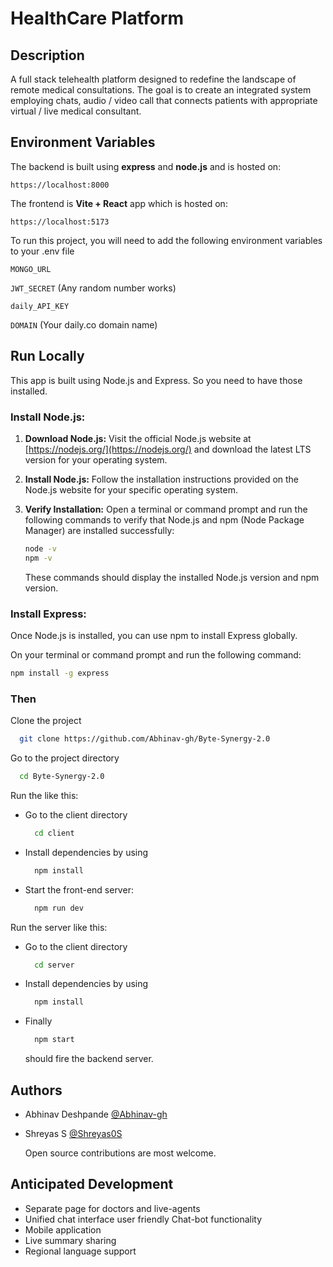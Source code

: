 
# HealthCare Platform

## Description
A full stack telehealth platform designed to redefine the landscape
of remote medical consultations. The goal is to create an integrated system employing chats, audio / video call that connects patients with appropriate virtual / live medical consultant.

## Environment Variables

The backend is built using **express** and **node.js** and is hosted on: 
```plaintext
https://localhost:8000
```
The frontend is **Vite + React** app which is hosted on:
```plaintext
https://localhost:5173
```
To run this project, you will need to add the following environment variables to your .env file

`MONGO_URL`

`JWT_SECRET`    (Any random number works)

`daily_API_KEY`

`DOMAIN` (Your daily.co domain name)




## Run Locally

This app is built using Node.js and Express. So you need to have those installed.

### Install Node.js:

1. **Download Node.js:**
    Visit the official Node.js website at [https://nodejs.org/](https://nodejs.org/) and download the latest LTS version for your operating system.

2. **Install Node.js:**
    Follow the installation instructions provided on the Node.js website for your specific operating system.

3. **Verify Installation:**
    Open a terminal or command prompt and run the following commands to verify that Node.js and npm (Node Package Manager) are installed successfully:
    ```bash
    node -v
    npm -v
    ```
    These commands should display the installed Node.js version and npm version.

### Install Express:

Once Node.js is installed, you can use npm to install Express globally.

On your terminal or command prompt and run the following command:

```bash
npm install -g express
```
### Then

Clone the project

```bash
  git clone https://github.com/Abhinav-gh/Byte-Synergy-2.0
```

Go to the project directory

```bash
  cd Byte-Synergy-2.0
```
Run the like this:

- Go to the client directory

  ```bash
    cd client
  ```

- Install dependencies by using
  ```bash
    npm install
  ```
- Start the front-end server:
  ```bash
    npm run dev
  ```
Run the server like this:

- Go to the client directory

  ```bash
    cd server
  ```

- Install dependencies by using
  ```bash
    npm install
  ```
- Finally
  ```bash
    npm start
  ``` 
  should fire the backend server.



## Authors

- Abhinav Deshpande [@Abhinav-gh](https://www.github.com/Abhinav-gh)
- Shreyas S [@Shreyas0S](https://www.github.com/Shreyas0S)
    
    Open source contributions are most welcome.


## Anticipated Development
- Separate page for doctors and live-agents
- Unified chat interface user friendly Chat-bot functionality
- Mobile application
- Live summary sharing
- Regional language support
